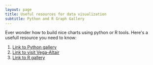 ```yaml
---
layout: page
title: Useful resources for data visualization
subtitle: Python and R Graph Gallery
---
```


Ever wonder how to build nice charts using python or R tools. Here's a usefull resource you need to know: 
1. [Link to Python gallery](https://python-graph-gallery.com/)
2. [Link to visit Vega-Altair](https://r-graph-gallery.com/)
3. [Link to R gallery](https://r-graph-gallery.com/)
